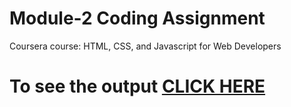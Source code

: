 

# Module-2 Coding Assignment

Coursera course: HTML, CSS, and Javascript for Web Developers

# To see the output [CLICK HERE](https://sv1305.github.io/Assignment1/module2/index.html)
